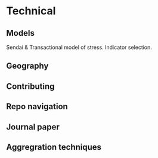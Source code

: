 # Technical

## Models
Sendai & Transactional model of stress. Indicator selection.

## Geography

## Contributing

## Repo navigation

## Journal paper

## Aggregration techniques
